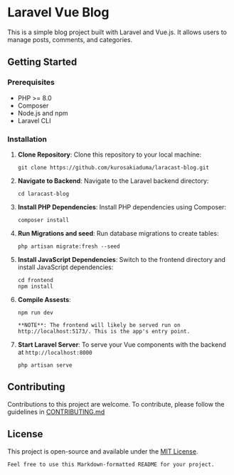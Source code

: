 # Laravel Vue Blog

This is a simple blog project built with Laravel and Vue.js. It allows users to manage posts, comments, and categories.

## Getting Started

### Prerequisites

- PHP >= 8.0
- Composer
- Node.js and npm
- Laravel CLI

### Installation

1. **Clone Repository**: Clone this repository to your local machine:

   ```shell
   git clone https://github.com/kurosakiaduma/laracast-blog.git
    ```
2. **Navigate to Backend**: Navigate to the Laravel backend directory:
    ```
   cd laracast-blog
    ```
3. **Install PHP Dependencies**: Install PHP dependencies using Composer:
    ```angular2html
    composer install
    ```
4. **Run Migrations and seed**: Run database migrations to create tables:
    ```
    php artisan migrate:fresh --seed
    ```
5. **Install JavaScript Dependencies**: Switch to the frontend directory and install JavaScript dependencies:
    ```angular2html
    cd frontend
    npm install
    ```
6. **Compile Assests**:
    ```angular2html
    npm run dev
    ```
   `**NOTE**: The frontend will likely be served run on http://localhost:5173/. This is the app's entry point.`
7. **Start Laravel Server**: To serve your Vue components with the backend at `http://localhost:8000`
    ```angular2html
    php artisan serve
    ```

## Contributing
Contributions to this project are welcome. To contribute, please follow the guidelines in [CONTRIBUTING.md](https://contributing.md/)

## License
This project is open-source and available under the [MIT License](https://opensource.org/license/mit/).
```angular2html
Feel free to use this Markdown-formatted README for your project.
```
